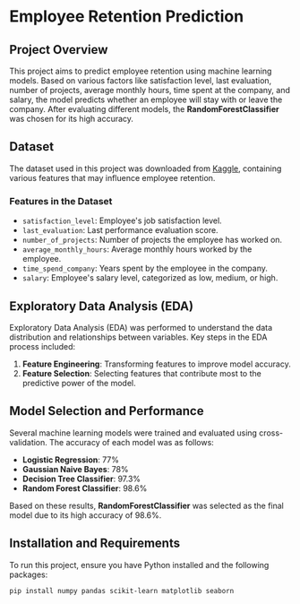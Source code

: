 # Employee Retention Prediction

## Project Overview
This project aims to predict employee retention using machine learning models. Based on various factors like satisfaction level, last evaluation, number of projects, average monthly hours, time spent at the company, and salary, the model predicts whether an employee will stay with or leave the company. After evaluating different models, the **RandomForestClassifier** was chosen for its high accuracy.

## Dataset
The dataset used in this project was downloaded from [Kaggle](https://www.kaggle.com/), containing various features that may influence employee retention.

### Features in the Dataset
- `satisfaction_level`: Employee's job satisfaction level.
- `last_evaluation`: Last performance evaluation score.
- `number_of_projects`: Number of projects the employee has worked on.
- `average_monthly_hours`: Average monthly hours worked by the employee.
- `time_spend_company`: Years spent by the employee in the company.
- `salary`: Employee's salary level, categorized as low, medium, or high.

## Exploratory Data Analysis (EDA)
Exploratory Data Analysis (EDA) was performed to understand the data distribution and relationships between variables. Key steps in the EDA process included:
1. **Feature Engineering**: Transforming features to improve model accuracy.
2. **Feature Selection**: Selecting features that contribute most to the predictive power of the model.

## Model Selection and Performance
Several machine learning models were trained and evaluated using cross-validation. The accuracy of each model was as follows:
- **Logistic Regression**: 77%
- **Gaussian Naive Bayes**: 78%
- **Decision Tree Classifier**: 97.3%
- **Random Forest Classifier**: 98.6%

Based on these results, **RandomForestClassifier** was selected as the final model due to its high accuracy of 98.6%.

## Installation and Requirements
To run this project, ensure you have Python installed and the following packages:

```bash
pip install numpy pandas scikit-learn matplotlib seaborn
